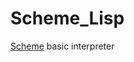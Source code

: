 # Scheme_Lisp
[Scheme](https://ru.wikipedia.org/wiki/Scheme "Scheme description") basic interpreter
